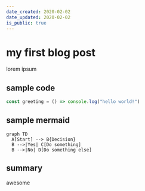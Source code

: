 ```yaml
---
date_created: 2020-02-02 
date_updated: 2020-02-02
is_public: true
---
```



# my first blog post 

lorem ipsum 

## sample code
```javascript 
const greeting = () => console.log("hello world!")
```


## sample mermaid 

```mermaid
graph TD
  A[Start] --> B{Decision}
  B -->|Yes| C[Do something]
  B -->|No| D[Do something else]
```



## summary 

awesome
